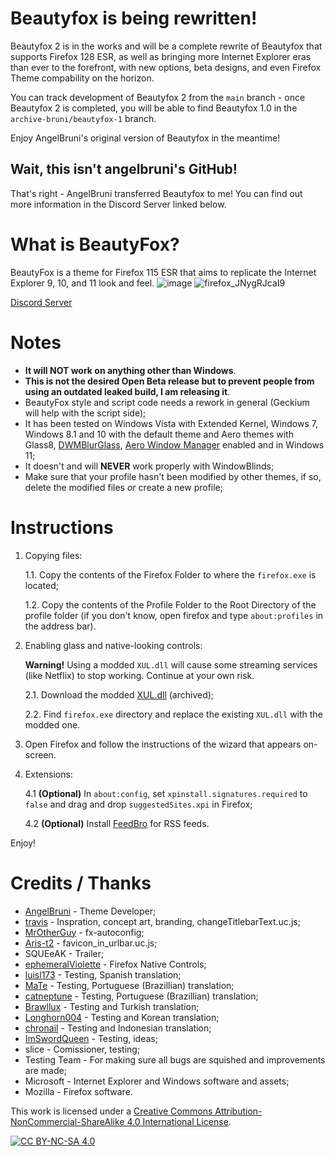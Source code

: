 # Beautyfox is being rewritten!
Beautyfox 2 is in the works and will be a complete rewrite of Beautyfox that supports Firefox 128 ESR, as well as bringing more Internet Explorer eras than ever to the forefront, with new options, beta designs, and even Firefox Theme compability on the horizon.

You can track development of Beautyfox 2 from the `main` branch - once Beautyfox 2 is completed, you will be able to find Beautyfox 1.0 in the `archive-bruni/beautyfox-1` branch.

Enjoy AngelBruni's original version of Beautyfox in the meantime!

## Wait, this isn't angelbruni's GitHub!

That's right - AngelBruni transferred Beautyfox to me! You can find out more information in the Discord Server linked below.


# What is BeautyFox?
BeautyFox is a theme for Firefox 115 ESR that aims to replicate the Internet Explorer 9, 10, and 11 look and feel.
![image](https://github.com/angelbruni/BeautyFox/assets/48385307/c2ffe8f5-0ef7-4555-abfc-92026c58c9f5)
![firefox_JNygRJcaI9](https://github.com/angelbruni/BeautyFox/assets/48385307/10239166-d63a-4011-af3e-12ead61e373c)

[Discord Server](https://discord.gg/ZDeT6vdqMp)

# Notes
* **It will NOT work on anything other than Windows**.
* **This is not the desired Open Beta release but to prevent people from using an outdated leaked build, I am releasing it**.
* BeautyFox style and script code needs a rework in general (Geckium will help with the script side);
* It has been tested on Windows Vista with Extended Kernel, Windows 7, Windows 8.1 and 10 with the default theme and Aero themes with Glass8, [DWMBlurGlass](https://github.com/Maplespe/DWMBlurGlass), [Aero Window Manager](https://youtu.be/KtMIytUqRac) enabled and in Windows 11;
* It doesn't and will **NEVER** work properly with WindowBlinds;
* Make sure that your profile hasn't been modified by other themes, if so, delete the modified files _or_ create a new profile;

# Instructions

1. Copying files:

	1.1.	Copy the contents of the Firefox Folder to where the `firefox.exe` is located;

	1.2.	Copy the contents of the Profile Folder to the Root Directory of the profile folder (if you don't know, open firefox and type `about:profiles` in the address bar).

2. Enabling glass and native-looking controls:

	**Warning!** Using a modded `XUL.dll` will cause some streaming services (like Netflix) to stop working. Continue at your own risk.

	2.1. Download the modded [XUL.dll](https://github.com/ImSwordQueen/firefox-native-controls/releases) (archived);

	2.2. Find `firefox.exe` directory and replace the existing `XUL.dll` with the modded one.

3. Open Firefox and follow the instructions of the wizard that appears on-screen.

4.	Extensions:

	4.1	**(Optional)** In `about:config`, set `xpinstall.signatures.required` to `false` and drag and drop `suggestedSites.xpi` in Firefox;

	4.2	**(Optional)** Install [FeedBro](https://addons.mozilla.org/en-US/firefox/addon/feedbroreader/) for RSS feeds.

Enjoy!

# Credits / Thanks
* [AngelBruni](https://github.com/angelbruni) - Theme Developer;
* [travis](https://github.com/travy-patty) - Inspration, concept art, branding, changeTitlebarText.uc.js;
* [MrOtherGuy](https://github.com/MrOtherGuy) - fx-autoconfig;
* [Aris-t2](https://github.com/Aris-t2) - favicon_in_urlbar.uc.js;
* SQUEeAK - Trailer;
* [ephemeralViolette](https://github.com/ephemeralViolette) - Firefox Native Controls;
* [luisl173](https://github.com/luisl173) - Testing, Spanish translation;
* [MaTe](https://github.com/MisforMaTe) - Testing, Portuguese (Brazillian) translation;
* [catneptune](https://github.com/catneptune) - Testing, Portuguese (Brazillian) translation;
* [Brawllux](https://github.com/EndlessLuck) - Testing and Turkish translation;
* [Longhorn004](https://github.com/Longhorn004) - Testing and Korean translation;
* [chronail](https://github.com/chronail) - Testing and Indonesian translation;
* [ImSwordQueen](https://github.com/ImSwordQueen) - Testing, ideas;
* slice - Comissioner, testing;
* Testing Team - For making sure all bugs are squished and improvements are made;
* Microsoft - Internet Explorer and Windows software and assets;
* Mozilla - Firefox software.

This work is licensed under a
[Creative Commons Attribution-NonCommercial-ShareAlike 4.0 International License][cc-by-nc-sa].

[![CC BY-NC-SA 4.0][cc-by-nc-sa-image]][cc-by-nc-sa]

[cc-by-nc-sa]: http://creativecommons.org/licenses/by-nc-sa/4.0/
[cc-by-nc-sa-image]: https://licensebuttons.net/l/by-nc-sa/4.0/88x31.png
